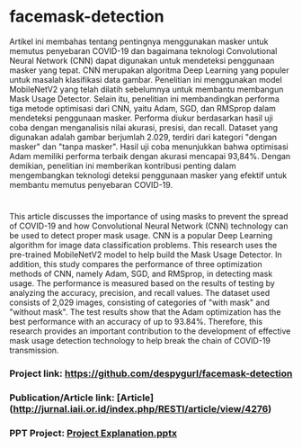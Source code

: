 # facemask-detection

Artikel ini membahas tentang pentingnya menggunakan masker untuk memutus penyebaran COVID-19 dan bagaimana teknologi Convolutional Neural Network (CNN) dapat digunakan untuk mendeteksi penggunaan masker yang tepat. CNN merupakan algoritma Deep Learning yang populer untuk masalah klasifikasi data gambar. Penelitian ini menggunakan model MobileNetV2 yang telah dilatih sebelumnya untuk membantu membangun Mask Usage Detector. Selain itu, penelitian ini membandingkan performa tiga metode optimisasi dari CNN, yaitu Adam, SGD, dan RMSprop dalam mendeteksi penggunaan masker. Performa diukur berdasarkan hasil uji coba dengan menganalisis nilai akurasi, presisi, dan recall. Dataset yang digunakan adalah gambar berjumlah 2.029, terdiri dari kategori "dengan masker" dan "tanpa masker". Hasil uji coba menunjukkan bahwa optimisasi Adam memiliki performa terbaik dengan akurasi mencapai 93,84%. Dengan demikian, penelitian ini memberikan kontribusi penting dalam mengembangkan teknologi deteksi penggunaan masker yang efektif untuk membantu memutus penyebaran COVID-19.

#

This article discusses the importance of using masks to prevent the spread of COVID-19 and how Convolutional Neural Network (CNN) technology can be used to detect proper mask usage. CNN is a popular Deep Learning algorithm for image data classification problems. This research uses the pre-trained MobileNetV2 model to help build the Mask Usage Detector. In addition, this study compares the performance of three optimization methods of CNN, namely Adam, SGD, and RMSprop, in detecting mask usage. The performance is measured based on the results of testing by analyzing the accuracy, precision, and recall values. The dataset used consists of 2,029 images, consisting of categories of "with mask" and "without mask". The test results show that the Adam optimization has the best performance with an accuracy of up to 93.84%. Therefore, this research provides an important contribution to the development of effective mask usage detection technology to help break the chain of COVID-19 transmission.

### Project link: https://github.com/despygurl/facemask-detection
### Publication/Article link: [Article] (http://jurnal.iaii.or.id/index.php/RESTI/article/view/4276)
### PPT Project: [Project Explanation.pptx](https://drive.google.com/file/d/1NzFcBGYx8m8SGTooJa2dBlq7K-fYU8v1/view?usp=sharing)



